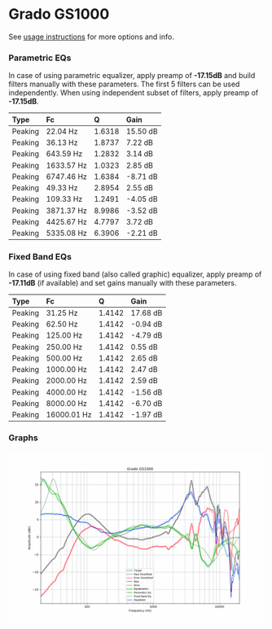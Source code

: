 # Grado GS1000
See [usage instructions](https://github.com/jaakkopasanen/AutoEq#usage) for more options and info.

### Parametric EQs
In case of using parametric equalizer, apply preamp of **-17.15dB** and build filters manually
with these parameters. The first 5 filters can be used independently.
When using independent subset of filters, apply preamp of **-17.15dB**.

| Type    | Fc         |      Q | Gain     |
|:--------|:-----------|:-------|:---------|
| Peaking | 22.04 Hz   | 1.6318 | 15.50 dB |
| Peaking | 36.13 Hz   | 1.8737 | 7.22 dB  |
| Peaking | 643.59 Hz  | 1.2832 | 3.14 dB  |
| Peaking | 1633.57 Hz | 1.0323 | 2.85 dB  |
| Peaking | 6747.46 Hz | 1.6384 | -8.71 dB |
| Peaking | 49.33 Hz   | 2.8954 | 2.55 dB  |
| Peaking | 109.33 Hz  | 1.2491 | -4.05 dB |
| Peaking | 3871.37 Hz | 8.9986 | -3.52 dB |
| Peaking | 4425.67 Hz | 4.7797 | 3.72 dB  |
| Peaking | 5335.08 Hz | 6.3906 | -2.21 dB |

### Fixed Band EQs
In case of using fixed band (also called graphic) equalizer, apply preamp of **-17.11dB**
(if available) and set gains manually with these parameters.

| Type    | Fc          |      Q | Gain     |
|:--------|:------------|:-------|:---------|
| Peaking | 31.25 Hz    | 1.4142 | 17.68 dB |
| Peaking | 62.50 Hz    | 1.4142 | -0.94 dB |
| Peaking | 125.00 Hz   | 1.4142 | -4.79 dB |
| Peaking | 250.00 Hz   | 1.4142 | 0.55 dB  |
| Peaking | 500.00 Hz   | 1.4142 | 2.65 dB  |
| Peaking | 1000.00 Hz  | 1.4142 | 2.47 dB  |
| Peaking | 2000.00 Hz  | 1.4142 | 2.59 dB  |
| Peaking | 4000.00 Hz  | 1.4142 | -1.56 dB |
| Peaking | 8000.00 Hz  | 1.4142 | -6.70 dB |
| Peaking | 16000.01 Hz | 1.4142 | -1.97 dB |

### Graphs
![](./Grado%20GS1000.png)